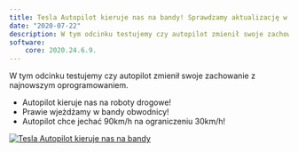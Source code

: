 ```yaml
---
title: Tesla Autopilot kieruje nas na bandy! Sprawdzamy aktualizację w Krzykowie pod Wrocławiem.
date: "2020-07-22"
description: W tym odcinku testujemy czy autopilot zmienił swoje zachowanie z najnowszym oprogramowaniem.
software:
    core: 2020.24.6.9.
---
```


W tym odcinku testujemy czy autopilot zmienił swoje zachowanie z najnowszym oprogramowaniem.

- Autopilot kieruje nas na roboty drogowe!
- Prawie wjeżdżamy w bandy obwodnicy!
- Autopilot chce jechać 90km/h na ograniczeniu 30km/h!

[![Tesla Autopilot kieruje nas na bandy](https://img.youtube.com/vi/qotyUrvkmzQ/0.jpg)](https://www.youtube.com/watch?v=qotyUrvkmzQ)
